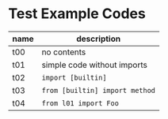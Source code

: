 # Test Example Codes

| name | description |
|------|-------------|
| t00 | no contents |
| t01 | simple code without imports |
| t02 | `import [builtin]` |
| t03 | `from [builtin] import method` |
| t04 | `from l01 import Foo` |